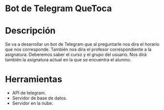 # Bot de Telegram QueToca

# Descripción
Se va a desarrollar un bot de Telegram que al preguntarle nos dira el horario que nos corresponde.
También nos dira el profesor correspondiente a la asignatura.
Deberemos saber el curso y el grupo del usuario.
Nos dirá también la asignatura actual en la que se encuentra el alumno.

# Herramientas
* API de telegram.
* Servidor de base de datos.
* Servidor en la nube.
